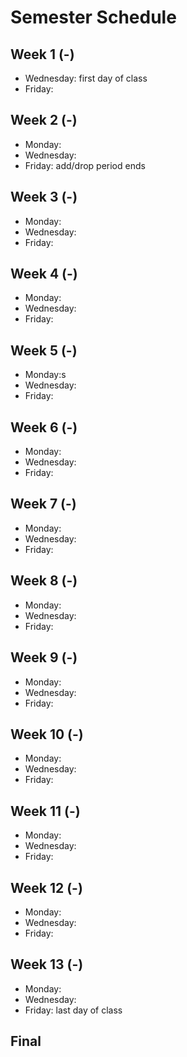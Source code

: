 # Semester Schedule

## Week 1 (-)
- Wednesday: first day of class
- Friday:

## Week 2 (-)
- Monday:
- Wednesday:
- Friday: add/drop period ends

## Week 3 (-)
- Monday:
- Wednesday:  
- Friday:

## Week 4 (-) 
- Monday:
- Wednesday:
- Friday:

## Week 5 (-)
- Monday:s 
- Wednesday:
- Friday:

## Week 6 (-)
- Monday:
- Wednesday:
- Friday:

## Week 7 (-)
- Monday:
- Wednesday:
- Friday:

## Week 8 (-)
- Monday:
- Wednesday:
- Friday:

## Week 9 (-)
- Monday:
- Wednesday:
- Friday:

## Week 10 (-)
- Monday:
- Wednesday:
- Friday:

## Week 11 (-)
- Monday:
- Wednesday:
- Friday:

## Week 12 (-)
- Monday:
- Wednesday:
- Friday:

## Week 13 (-)
- Monday: 
- Wednesday:
- Friday: last day of class

## Final





